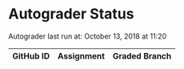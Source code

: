 # Autograder Status
Autograder last run at: October 13, 2018 at 11:20

| GitHub ID | Assignment | Graded Branch |
|-----------|------------|---------------|
